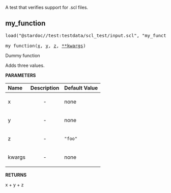<!-- Generated with Stardoc: http://skydoc.bazel.build -->

A test that verifies support for .scl files.

<a id="my_function"></a>

## my_function

<pre>
load("@stardoc//test:testdata/scl_test/input.scl", "my_function")

my_function(<a href="#my_function-x">x</a>, <a href="#my_function-y">y</a>, <a href="#my_function-z">z</a>, <a href="#my_function-kwargs">**kwargs</a>)
</pre>

Dummy function

Adds three values.


**PARAMETERS**


| Name  | Description | Default Value |
| :------------- | :------------- | :------------- |
| <a id="my_function-x"></a>x |  <p align="center"> - </p>   |  none |
| <a id="my_function-y"></a>y |  <p align="center"> - </p>   |  none |
| <a id="my_function-z"></a>z |  <p align="center"> - </p>   |  `"foo"` |
| <a id="my_function-kwargs"></a>kwargs |  <p align="center"> - </p>   |  none |

**RETURNS**

x + y + z


